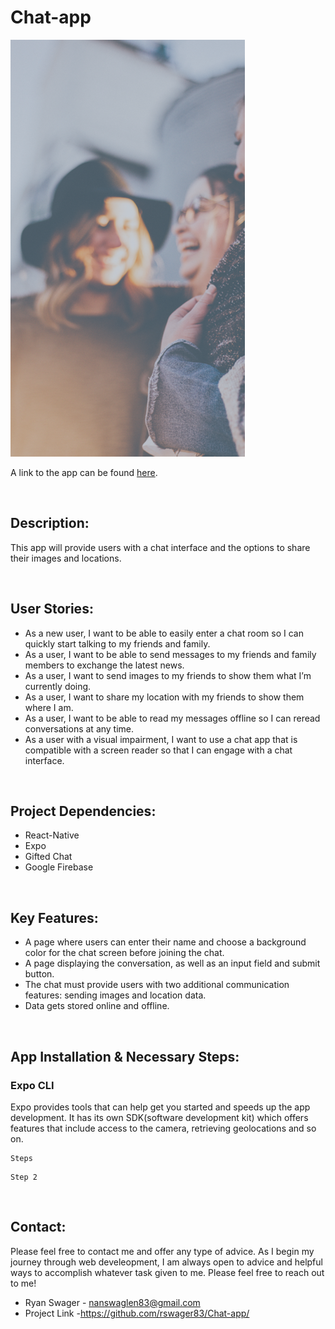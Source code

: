 # Chat-app


![Backgroundimage](public/BackgroundImage.png)

A link to the app can be found [here](https://rswager83.github.io/Chat-app/).

<br> 

## Description: 
This app will provide users with a chat interface and the options to share their images and locations.

<br>

## User Stories:

* As a new user, I want to be able to easily enter a chat room so I can quickly start talking to my
friends and family.
* As a user, I want to be able to send messages to my friends and family members to exchange
the latest news.
* As a user, I want to send images to my friends to show them what I’m currently doing.
* As a user, I want to share my location with my friends to show them where I am.
* As a user, I want to be able to read my messages offline so I can reread conversations at any
time.
* As a user with a visual impairment, I want to use a chat app that is compatible with a screen
reader so that I can engage with a chat interface.
<br>

## Project Dependencies: 
* React-Native
* Expo
* Gifted Chat
* Google Firebase

<br>

## Key Features:
* A page where users can enter their name and choose a background color for the chat screen
before joining the chat.
* A page displaying the conversation, as well as an input field and submit button.
* The chat must provide users with two additional communication features: sending images
and location data.
* Data gets stored online and offline.

<br>

## App Installation & Necessary Steps:
### Expo CLI 
Expo provides tools that can help get you started and speeds up the app development. It has its own SDK(software development kit) which offers features that include access to the camera, retrieving geolocations and so on.
```
Steps 
```

```
Step 2
```

<br>

## Contact:
Please feel free to contact me and offer any type of advice. As I begin my journey through web develeopment, I am always open to advice and helpful ways to accomplish whatever task given to me. Please feel free to reach out to me!
- Ryan Swager - nanswaglen83@gmail.com
- Project Link -https://github.com/rswager83/Chat-app/
